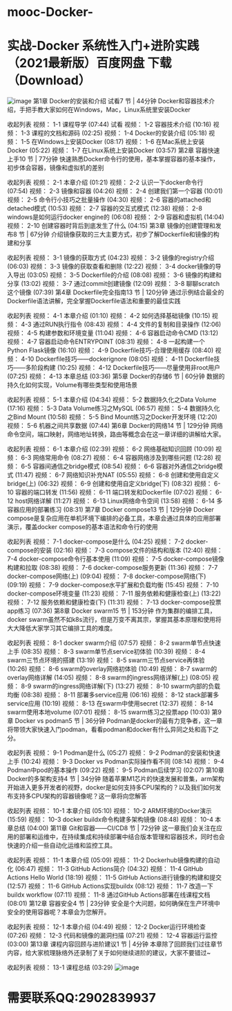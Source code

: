 # mooc-Docker-
# 实战-Docker 系统性入门+进阶实践（2021最新版）百度网盘 下载（Download）
![image](https://user-images.githubusercontent.com/41461298/134807722-8894fbed-09a4-40e9-b53c-f1bca20e7428.png)
第1章 Docker的安装和介绍 试看7 节 | 44分钟
Docker和容器技术介绍，手把手教大家如何在Windows，Mac，Linux系统里安装Docker

收起列表
视频：
1-1 课程导学 (07:44)
试看
视频：
1-2 容器技术介绍 (10:16)
视频：
1-3 课程的文档和源码 (02:25)
视频：
1-4 Docker的安装介绍 (05:18)
视频：
1-5 在Windows上安装Docker (08:17)
视频：
1-6 在Mac系统上安装Docker (05:22)
视频：
1-7 在Linux系统上安装Docker (03:57)
第2章 容器快速上手10 节 | 77分钟
快速熟悉Docker命令行的使用，基本掌握容器的基本操作，初步体会容器，镜像和虚拟机的差别

收起列表
视频：
2-1 本章介绍 (01:21)
视频：
2-2 认识一下docker命令行 (07:54)
视频：
2-3 镜像和容器 (04:26)
视频：
2-4 创建我们第一个容器 (10:01)
视频：
2-5 命令行小技巧之批量操作 (04:30)
视频：
2-6 容器的attached和detached模式 (10:53)
视频：
2-7 容器的交互式模式 (12:38)
视频：
2-8 windows是如何运行docker engine的 (06:08)
视频：
2-9 容器和虚拟机 (14:04)
视频：
2-10 创建容器时背后到底发生了什么 (04:15)
第3章 镜像的创建管理和发布8 节 | 67分钟
介绍镜像获取的三大主要方式，初步了解Dockerfile和镜像的构建和分享

收起列表
视频：
3-1 镜像的获取方式 (04:23)
视频：
3-2 镜像的registry介绍 (06:03)
视频：
3-3 镜像的获取查看和删除 (12:22)
视频：
3-4 docker镜像的导入导出 (03:05)
视频：
3-5 Dockerfile的介绍 (08:08)
视频：
3-6 镜像的构建和分享 (13:02)
视频：
3-7 通过commit创建镜像 (12:09)
视频：
3-8 聊聊scratch这个镜像 (07:39)
第4章 Dockerfile完全指南13 节 | 120分钟
通过示例结合最全的Dockerfile语法讲解，完全掌握Dockerfile语法和重要的最佳实践

收起列表
视频：
4-1 本章介绍 (01:10)
视频：
4-2 如何选择基础镜像 (10:15)
视频：
4-3 通过RUN执行指令 (08:43)
视频：
4-4 文件的复制和目录操作 (12:06)
视频：
4-5 构建参数和环境变量 (11:04)
视频：
4-6 容器启动命令CMD (13:12)
视频：
4-7 容器启动命令ENTRYPOINT (08:31)
视频：
4-8 一起构建一个Python Flask镜像 (16:10)
视频：
4-9 Dockerfile技巧-合理使用缓存 (08:40)
视频：
4-10 Dockerfile技巧——dockerignore (08:05)
视频：
4-11 Dockerfile技巧——多阶段构建 (10:25)
视频：
4-12 Dockerfile技巧——尽量使用非root用户 (07:25)
视频：
4-13 本章总结 (03:36)
第5章 Docker的存储6 节 | 60分钟
数据的持久化如何实现，Volume有哪些类型和使用场景

收起列表
视频：
5-1 本章介绍 (04:34)
视频：
5-2 数据持久化之Data Volume (17:16)
视频：
5-3 Data Volume练习之MySQL (06:57)
视频：
5-4 数据持久化之Bind Mount (10:58)
视频：
5-5 Bind Mount练习之Docker开发环境 (12:20)
视频：
5-6 机器之间共享数据 (07:44)
第6章 Docker的网络14 节 | 129分钟
网络命令空间，端口映射，网络地址转换，路由等概念会在这一章详细的讲解给大家。

收起列表
视频：
6-1 本章介绍 (02:39)
视频：
6-2 网络基础知识回顾 (10:09)
视频：
6-3 网络常用命令 (08:27)
视频：
6-4 容器网络涉及到哪些问题 (12:28)
视频：
6-5 容器间通信之bridge模式 (08:54)
视频：
6-6 容器对外通信之bridge模式 (11:47)
视频：
6-7 网络知识补充NAT (05:55)
视频：
6-8 创建和使用自定义bridge(上) (06:32)
视频：
6-9 创建和使用自定义bridge(下) (08:32)
视频：
6-10 容器的端口转发 (11:56)
视频：
6-11 端口转发和Dockerfile (07:02)
视频：
6-12 host网络详解 (11:27)
视频：
6-13 Linux网络命令空间 (13:58)
视频：
6-14 多容器应用的部署练习 (08:31)
第7章 Docker compose13 节 | 129分钟
Docker compose是复杂应用在单机环境下编排的必备工具，本章会通过具体的应用部署演示，覆盖docker compose的基本语法和命令行的使用

收起列表
视频：
7-1 docker-compose是什么 (04:25)
视频：
7-2 docker-compose的安装 (02:16)
视频：
7-3 compose文件的结构和版本 (12:40)
视频：
7-4 docker-compose命令行基本使用 (11:09)
视频：
7-5 docker-compose镜像构建和拉取 (08:38)
视频：
7-6 docker-compose服务更新 (11:36)
视频：
7-7 docker-compose网络(上) (09:04)
视频：
7-8 docker-compose网络(下) (09:19)
视频：
7-9 docker-compose水平扩展和负载均衡 (15:45)
视频：
7-10 docker-compose环境变量 (11:23)
视频：
7-11 服务依赖和健康检查(上) (13:22)
视频：
7-12 服务依赖和健康检查(下) (11:31)
视频：
7-13 docker-compose投票app练习 (07:36)
第8章 Docker swarm15 节 | 153分钟
作为集群的编排工具，docker swarm虽然不如k8s流行，但是万变不离其宗，掌握其基本原理和使用将大大降低大家学习其它编排工具的难度。

收起列表
视频：
8-1 docker swarm介绍 (07:57)
视频：
8-2 swarm单节点快速上手 (08:35)
视频：
8-3 swarm单节点service初体验 (10:39)
视频：
8-4 swarm三节点环境的搭建 (13:19)
视频：
8-5 swarm三节点service再体验 (10:26)
视频：
8-6 swarm的overlay网络初体验 (10:49)
视频：
8-7 swarm的overlay网络详解 (14:05)
视频：
8-8 swarm的ingress网络详解(上) (08:05)
视频：
8-9 swarm的ingress网络详解(下) (13:27)
视频：
8-10 swarm内部的负载均衡 (08:38)
视频：
8-11 部署多service应用 (06:16)
视频：
8-12 stack部署多service应用 (10:19)
视频：
8-13 在swarm中使用secret (12:37)
视频：
8-14 swarm使用本地volume (07:01)
视频：
8-15 swarm练习之投票app (10:03)
第9章 Docker vs podman5 节 | 36分钟
Podman是docker的最有力竞争者，这一章将带领大家快速入门podman，看看podman和docker有什么异同之处和高下之分。

收起列表
视频：
9-1 Podman是什么 (05:27)
视频：
9-2 Podman的安装和快速上手 (10:24)
视频：
9-3 Docker vs Podman实际操作看不同 (08:14)
视频：
9-4 Podman中pod的基本操作 (09:22)
视频：
9-5 Podman后续学习 (02:07)
第10章 Docker的多架构支持4 节 | 34分钟
随着苹果M1芯片的快速发展和普集，arm架构开始进入更多开发者的视野，docker是如何支持多CPU架构的？以及我们如何发布支持多CPU架构的容器镜像呢？这一章将向您解答

收起列表
视频：
10-1 本章介绍 (05:10)
视频：
10-2 ARM环境的Docker演示 (15:59)
视频：
10-3 docker buildx命令构建多架构镜像 (08:48)
视频：
10-4 本章总结 (04:00)
第11章 Git和容器——CI/CD8 节 | 72分钟
这一章我们会关注在应用的部署和运维中，在持续集成和持续部署中结合版本管理和容器技术，同时也会快速的介绍一些自动化运维和监控工具。

收起列表
视频：
11-1 本章介绍 (05:09)
视频：
11-2 Dockerhub镜像构建的自动化 (06:47)
视频：
11-3 GitHub Actions简介 (04:32)
视频：
11-4 GitHub Actions Hello World (18:19)
视频：
11-5 GitHub Actions进行镜像的构建和提交 (12:57)
视频：
11-6 GitHub Actions实现buildx (08:12)
视频：
11-7 改造一下buildx workflow (07:11)
视频：
11-8 通过GitHub Actions部署在线课程文档 (08:01)
第12章 容器安全4 节 | 23分钟
安全是个大问题，如何确保在生产环境中安全的使用容器呢？本章会为您解开。

收起列表
视频：
12-1 本章介绍 (04:49)
视频：
12-2 Docker运行环境检查 (07:26)
视频：
12-3 代码和镜像的漏洞扫描 (07:21)
视频：
12-4 容器运行监控 (03:00)
第13章 课程内容回顾与进阶建议1 节 | 4分钟
本章除了回顾我们过往章节内容，给大家梳理脉络外还录制了关于如何继续进阶的建议，大家不要错过~

收起列表
视频：
13-1 课程总结 (03:29)
![image](https://user-images.githubusercontent.com/41461298/134807743-9144e13d-c2ae-4366-8be3-91595b9cbb6d.png)
# 需要联系QQ:2902839937
